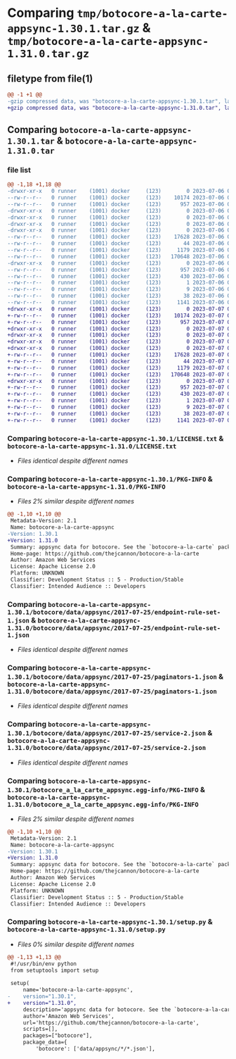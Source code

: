 # Comparing `tmp/botocore-a-la-carte-appsync-1.30.1.tar.gz` & `tmp/botocore-a-la-carte-appsync-1.31.0.tar.gz`

## filetype from file(1)

```diff
@@ -1 +1 @@
-gzip compressed data, was "botocore-a-la-carte-appsync-1.30.1.tar", last modified: Thu Jul  6 01:44:52 2023, max compression
+gzip compressed data, was "botocore-a-la-carte-appsync-1.31.0.tar", last modified: Fri Jul  7 01:43:42 2023, max compression
```

## Comparing `botocore-a-la-carte-appsync-1.30.1.tar` & `botocore-a-la-carte-appsync-1.31.0.tar`

### file list

```diff
@@ -1,18 +1,18 @@
-drwxr-xr-x   0 runner    (1001) docker     (123)        0 2023-07-06 01:44:52.298606 botocore-a-la-carte-appsync-1.30.1/
--rw-r--r--   0 runner    (1001) docker     (123)    10174 2023-07-06 01:44:52.000000 botocore-a-la-carte-appsync-1.30.1/LICENSE.txt
--rw-r--r--   0 runner    (1001) docker     (123)      957 2023-07-06 01:44:52.298606 botocore-a-la-carte-appsync-1.30.1/PKG-INFO
-drwxr-xr-x   0 runner    (1001) docker     (123)        0 2023-07-06 01:44:52.298606 botocore-a-la-carte-appsync-1.30.1/botocore/
-drwxr-xr-x   0 runner    (1001) docker     (123)        0 2023-07-06 01:44:52.298606 botocore-a-la-carte-appsync-1.30.1/botocore/data/
-drwxr-xr-x   0 runner    (1001) docker     (123)        0 2023-07-06 01:44:52.298606 botocore-a-la-carte-appsync-1.30.1/botocore/data/appsync/
-drwxr-xr-x   0 runner    (1001) docker     (123)        0 2023-07-06 01:44:52.298606 botocore-a-la-carte-appsync-1.30.1/botocore/data/appsync/2017-07-25/
--rw-r--r--   0 runner    (1001) docker     (123)    17628 2023-07-06 01:44:40.000000 botocore-a-la-carte-appsync-1.30.1/botocore/data/appsync/2017-07-25/endpoint-rule-set-1.json
--rw-r--r--   0 runner    (1001) docker     (123)       44 2023-07-06 01:44:40.000000 botocore-a-la-carte-appsync-1.30.1/botocore/data/appsync/2017-07-25/examples-1.json
--rw-r--r--   0 runner    (1001) docker     (123)     1179 2023-07-06 01:44:40.000000 botocore-a-la-carte-appsync-1.30.1/botocore/data/appsync/2017-07-25/paginators-1.json
--rw-r--r--   0 runner    (1001) docker     (123)   170648 2023-07-06 01:44:40.000000 botocore-a-la-carte-appsync-1.30.1/botocore/data/appsync/2017-07-25/service-2.json
-drwxr-xr-x   0 runner    (1001) docker     (123)        0 2023-07-06 01:44:52.298606 botocore-a-la-carte-appsync-1.30.1/botocore_a_la_carte_appsync.egg-info/
--rw-r--r--   0 runner    (1001) docker     (123)      957 2023-07-06 01:44:52.000000 botocore-a-la-carte-appsync-1.30.1/botocore_a_la_carte_appsync.egg-info/PKG-INFO
--rw-r--r--   0 runner    (1001) docker     (123)      430 2023-07-06 01:44:52.000000 botocore-a-la-carte-appsync-1.30.1/botocore_a_la_carte_appsync.egg-info/SOURCES.txt
--rw-r--r--   0 runner    (1001) docker     (123)        1 2023-07-06 01:44:52.000000 botocore-a-la-carte-appsync-1.30.1/botocore_a_la_carte_appsync.egg-info/dependency_links.txt
--rw-r--r--   0 runner    (1001) docker     (123)        9 2023-07-06 01:44:52.000000 botocore-a-la-carte-appsync-1.30.1/botocore_a_la_carte_appsync.egg-info/top_level.txt
--rw-r--r--   0 runner    (1001) docker     (123)       38 2023-07-06 01:44:52.298606 botocore-a-la-carte-appsync-1.30.1/setup.cfg
--rw-r--r--   0 runner    (1001) docker     (123)     1141 2023-07-06 01:44:52.000000 botocore-a-la-carte-appsync-1.30.1/setup.py
+drwxr-xr-x   0 runner    (1001) docker     (123)        0 2023-07-07 01:43:42.123132 botocore-a-la-carte-appsync-1.31.0/
+-rw-r--r--   0 runner    (1001) docker     (123)    10174 2023-07-07 01:43:41.000000 botocore-a-la-carte-appsync-1.31.0/LICENSE.txt
+-rw-r--r--   0 runner    (1001) docker     (123)      957 2023-07-07 01:43:42.123132 botocore-a-la-carte-appsync-1.31.0/PKG-INFO
+drwxr-xr-x   0 runner    (1001) docker     (123)        0 2023-07-07 01:43:42.123132 botocore-a-la-carte-appsync-1.31.0/botocore/
+drwxr-xr-x   0 runner    (1001) docker     (123)        0 2023-07-07 01:43:42.123132 botocore-a-la-carte-appsync-1.31.0/botocore/data/
+drwxr-xr-x   0 runner    (1001) docker     (123)        0 2023-07-07 01:43:42.123132 botocore-a-la-carte-appsync-1.31.0/botocore/data/appsync/
+drwxr-xr-x   0 runner    (1001) docker     (123)        0 2023-07-07 01:43:42.123132 botocore-a-la-carte-appsync-1.31.0/botocore/data/appsync/2017-07-25/
+-rw-r--r--   0 runner    (1001) docker     (123)    17628 2023-07-07 01:43:28.000000 botocore-a-la-carte-appsync-1.31.0/botocore/data/appsync/2017-07-25/endpoint-rule-set-1.json
+-rw-r--r--   0 runner    (1001) docker     (123)       44 2023-07-07 01:43:28.000000 botocore-a-la-carte-appsync-1.31.0/botocore/data/appsync/2017-07-25/examples-1.json
+-rw-r--r--   0 runner    (1001) docker     (123)     1179 2023-07-07 01:43:28.000000 botocore-a-la-carte-appsync-1.31.0/botocore/data/appsync/2017-07-25/paginators-1.json
+-rw-r--r--   0 runner    (1001) docker     (123)   170648 2023-07-07 01:43:28.000000 botocore-a-la-carte-appsync-1.31.0/botocore/data/appsync/2017-07-25/service-2.json
+drwxr-xr-x   0 runner    (1001) docker     (123)        0 2023-07-07 01:43:42.123132 botocore-a-la-carte-appsync-1.31.0/botocore_a_la_carte_appsync.egg-info/
+-rw-r--r--   0 runner    (1001) docker     (123)      957 2023-07-07 01:43:42.000000 botocore-a-la-carte-appsync-1.31.0/botocore_a_la_carte_appsync.egg-info/PKG-INFO
+-rw-r--r--   0 runner    (1001) docker     (123)      430 2023-07-07 01:43:42.000000 botocore-a-la-carte-appsync-1.31.0/botocore_a_la_carte_appsync.egg-info/SOURCES.txt
+-rw-r--r--   0 runner    (1001) docker     (123)        1 2023-07-07 01:43:42.000000 botocore-a-la-carte-appsync-1.31.0/botocore_a_la_carte_appsync.egg-info/dependency_links.txt
+-rw-r--r--   0 runner    (1001) docker     (123)        9 2023-07-07 01:43:42.000000 botocore-a-la-carte-appsync-1.31.0/botocore_a_la_carte_appsync.egg-info/top_level.txt
+-rw-r--r--   0 runner    (1001) docker     (123)       38 2023-07-07 01:43:42.123132 botocore-a-la-carte-appsync-1.31.0/setup.cfg
+-rw-r--r--   0 runner    (1001) docker     (123)     1141 2023-07-07 01:43:41.000000 botocore-a-la-carte-appsync-1.31.0/setup.py
```

### Comparing `botocore-a-la-carte-appsync-1.30.1/LICENSE.txt` & `botocore-a-la-carte-appsync-1.31.0/LICENSE.txt`

 * *Files identical despite different names*

### Comparing `botocore-a-la-carte-appsync-1.30.1/PKG-INFO` & `botocore-a-la-carte-appsync-1.31.0/PKG-INFO`

 * *Files 2% similar despite different names*

```diff
@@ -1,10 +1,10 @@
 Metadata-Version: 2.1
 Name: botocore-a-la-carte-appsync
-Version: 1.30.1
+Version: 1.31.0
 Summary: appsync data for botocore. See the `botocore-a-la-carte` package for more info.
 Home-page: https://github.com/thejcannon/botocore-a-la-carte
 Author: Amazon Web Services
 License: Apache License 2.0
 Platform: UNKNOWN
 Classifier: Development Status :: 5 - Production/Stable
 Classifier: Intended Audience :: Developers
```

### Comparing `botocore-a-la-carte-appsync-1.30.1/botocore/data/appsync/2017-07-25/endpoint-rule-set-1.json` & `botocore-a-la-carte-appsync-1.31.0/botocore/data/appsync/2017-07-25/endpoint-rule-set-1.json`

 * *Files identical despite different names*

### Comparing `botocore-a-la-carte-appsync-1.30.1/botocore/data/appsync/2017-07-25/paginators-1.json` & `botocore-a-la-carte-appsync-1.31.0/botocore/data/appsync/2017-07-25/paginators-1.json`

 * *Files identical despite different names*

### Comparing `botocore-a-la-carte-appsync-1.30.1/botocore/data/appsync/2017-07-25/service-2.json` & `botocore-a-la-carte-appsync-1.31.0/botocore/data/appsync/2017-07-25/service-2.json`

 * *Files identical despite different names*

### Comparing `botocore-a-la-carte-appsync-1.30.1/botocore_a_la_carte_appsync.egg-info/PKG-INFO` & `botocore-a-la-carte-appsync-1.31.0/botocore_a_la_carte_appsync.egg-info/PKG-INFO`

 * *Files 2% similar despite different names*

```diff
@@ -1,10 +1,10 @@
 Metadata-Version: 2.1
 Name: botocore-a-la-carte-appsync
-Version: 1.30.1
+Version: 1.31.0
 Summary: appsync data for botocore. See the `botocore-a-la-carte` package for more info.
 Home-page: https://github.com/thejcannon/botocore-a-la-carte
 Author: Amazon Web Services
 License: Apache License 2.0
 Platform: UNKNOWN
 Classifier: Development Status :: 5 - Production/Stable
 Classifier: Intended Audience :: Developers
```

### Comparing `botocore-a-la-carte-appsync-1.30.1/setup.py` & `botocore-a-la-carte-appsync-1.31.0/setup.py`

 * *Files 0% similar despite different names*

```diff
@@ -1,13 +1,13 @@
 #!/usr/bin/env python
 from setuptools import setup
 
 setup(
     name='botocore-a-la-carte-appsync',
-    version="1.30.1",
+    version="1.31.0",
     description='appsync data for botocore. See the `botocore-a-la-carte` package for more info.',
     author='Amazon Web Services',
     url='https://github.com/thejcannon/botocore-a-la-carte',
     scripts=[],
     packages=["botocore"],
     package_data={
         'botocore': ['data/appsync/*/*.json'],
```

